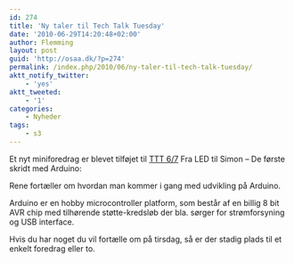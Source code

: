```yaml
---
id: 274
title: 'Ny taler til Tech Talk Tuesday'
date: '2010-06-29T14:20:48+02:00'
author: Flemming
layout: post
guid: 'http://osaa.dk/?p=274'
permalink: /index.php/2010/06/ny-taler-til-tech-talk-tuesday/
aktt_notify_twitter:
    - 'yes'
aktt_tweeted:
    - '1'
categories:
    - Nyheder
tags:
    - s3
---
```


Et nyt miniforedrag er blevet tilføjet til [TTT 6/7](http://openspaceaarhus.dk/wiki/index.php/Referat20100706) Fra LED til Simon – De første skridt med Arduino:

Rene fortæller om hvordan man kommer i gang med udvikling på Arduino.

Arduino er en hobby microcontroller platform, som består af en billig 8 bit AVR chip med tilhørende støtte-kredsløb der bla. sørger for strømforsyning og USB interface.

Hvis du har noget du vil fortælle om på tirsdag, så er der stadig plads til et enkelt foredrag eller to.